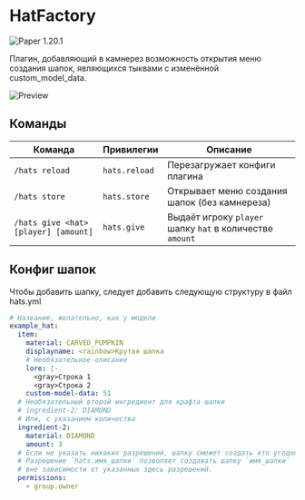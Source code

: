 # HatFactory

![Paper 1.20.1](https://img.shields.io/badge/Paper-1.20.1-blue)

Плагин, добавляющий в камнерез возможность открытия меню создания шапок, являющихся тыквами с изменённой
custom_model_data.

![Preview](./hats.gif)

## Команды

| Команда                              | Привилегии    | Описание                                                 |
|--------------------------------------|---------------|----------------------------------------------------------|
| `/hats reload`                       | `hats.reload` | Перезагружает конфиги плагина                            |
| `/hats store`                        | `hats.store`  | Открывает меню создания шапок (без камнереза)            |
| `/hats give <hat> [player] [amount]` | `hats.give`   | Выдаёт игроку `player` шапку `hat` в количестве `amount` |

## Конфиг шапок

Чтобы добавить шапку, следует добавить следующую структуру в файл hats.yml

```yaml
# Название, желательно, как у модели
example_hat:
  item:
    material: CARVED_PUMPKIN
    displayname: <rainbow>Крутая шапка
    # Необязательное описание
    lore: |-
      <gray>Строка 1
      <gray>Строка 2
    custom-model-data: 51
  # Необязательный второй ингредиент для крафта шапки
  # ingredient-2: DIAMOND
  # Или, с указанием количества
  ingredient-2:
    material: DIAMOND
    amount: 3
  # Если не указать никаких разрешений, шапку сможет создать кто угодно.
  # Разрешение `hats.имя_шапки` позволяет создавать шапку `имя_шапки`
  # вне зависимости от указанных здесь разрешений.
  permissions:
    - group.owner

```
